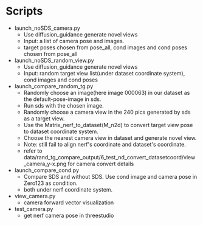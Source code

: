 
# Scripts
  - launch_noSDS_camera.py
    - Use diffusion_guidance generate novel views
    - Input: a list of camera pose and images.
    - target poses chosen from pose_all, cond images and cond poses chosen from pose_all
  - launch_noSDS_random_view.py
    - Use diffusion_guidance generate novel views
    - Input: random target view list(under dataset coordinate system), cond images and cond poses  
  - launch_compare_random_tg.py
    - Randomly choose an image(here image 000063) in our dataset as the default-pose-image in sds.
    - Run sds with the chosen image.
    - Randomly choose a camera view in the 240 pics generated by sds as a target view.
    - Use the Matrix_nerf_to_dataset(M_n2d) to convert target view pose to dataset coordinate system.
    - Choose the nearest camera view in dataset and generate novel view.
    - Note: still fail to align nerf's coordinate and dataset's coordinate.
    - refer to data/rand_tg_compare_output/6_test_nd_convert_datasetcoord/view_camera_y-x.png for camera convert details
  - launch_compare_cond.py
    - Compare SDS and without SDS. Use cond image and camera pose in Zero123 as condition. 
    - both under nerf coordinate system.
  - view_camera.py
    - camera forward vector visualization
  - test_camera.py
    - get nerf camera pose in threestudio